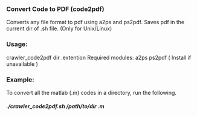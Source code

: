 ### Convert Code to PDF (code2pdf)
Converts any file format to pdf using a2ps and ps2pdf. Saves pdf in the current dir of .sh file. (Only for Unix/Linux)
### Usage:
 crawler_code2pdf dir .extention
 Required modules: 
   a2ps 
   ps2pdf
   ( Install if unavailable )

### Example:
 To convert all the matlab (.m) codes in a directory, run the following.
 ##### ./crawler_code2pdf.sh  /path/to/dir   .m
